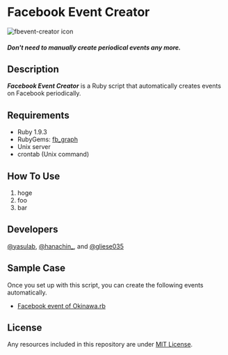 Facebook Event Creator
======================

![fbevent-creator icon](http://dl.dropbox.com/u/2819285/fbevent-creator.png)


#### _Don't need to manually create periodical events any more._

Description
------------


_**Facebook Event Creator**_ is a Ruby script that automatically creates events on Facebook periodically.

Requirements
------------
- Ruby 1.9.3
- RubyGems: [fb_graph](https://github.com/nov/fb_graph)
- Unix server
- crontab (Unix command)


How To Use
----------
1. hoge
2. foo
3. bar


Developers
----------
 [@yasulab](http://twitter.com/yasulab), [@hanachin\_](http://twitter.com/hanachin\_), 
 and [@gliese035](http://twitter.com/gliese035)


Sample Case
-----------
Once you set up with this script, you can create the following events automatically.

- [Facebook event of Okinawa.rb](http://www.facebook.com/events/132459433547161/)


License
-------

Any resources included in this repository are under [MIT License](http://www.opensource.org/licenses/mit-license.html).


